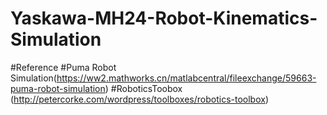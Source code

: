 # Yaskawa-MH24-Robot-Kinematics-Simulation
#Reference
#Puma Robot Simulation(https://ww2.mathworks.cn/matlabcentral/fileexchange/59663-puma-robot-simulation)
#RoboticsToobox (http://petercorke.com/wordpress/toolboxes/robotics-toolbox)
